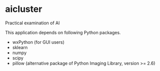 # aicluster
Practical examination of AI

This application depends on following Python packages.
- wxPython (for GUI users)
- sklearn
- numpy
- scipy
- pillow (alternative package of Python Imaging Library, version >= 2.6)
